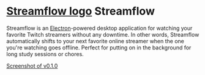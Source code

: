 # [Streamflow logo](public/Streamflow-logo.png) Streamflow

Streamflow is an [Electron](https://electron.atom.io/)-powered desktop application for watching your favorite Twitch streamers without any downtime. In other words, Streamflow automatically shifts to your next favorite online streamer when the one you're watching goes offline. Perfect for putting on in the background for long study sessions or chores.

[Screenshot of v0.1.0](public/screenshot-06-16-2017.png)
